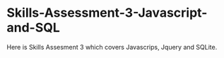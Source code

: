 # Skills-Assessment-3-Javascript-and-SQL

Here is Skills Assesment 3 which covers Javascrips, Jquery and SQLite. 
